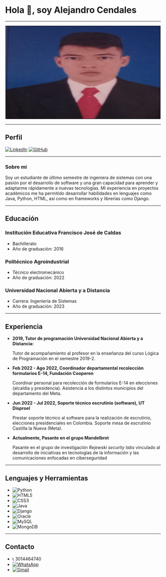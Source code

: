 # Hola 👋, soy Alejandro Cendales
---

<p align="center">
  <img src="FOTO.jpeg" alt="" width="500" height="300" style="border: 1px solid black;">
</p>

---

## Perfil
[![LinkedIn](https://img.shields.io/badge/linkedin-%230077B5.svg?style=for-the-badge&logo=linkedin&logoColor=white)](https://www.linkedin.com/in/alejandro-cendales-144271228/ "Linkedin profile")
[![GitHub](https://img.shields.io/badge/github-%23121011.svg?style=for-the-badge&logo=github&logoColor=white)](https://github.com/Alcenv "Github profile")

---

### Sobre mi

Soy un estudiante de último semestre de ingeniera de sistemas con una pasión por el desarrollo de software y una gran capacidad para aprender y adaptarme rápidamente a nuevas tecnologías. Mi experiencia en proyectos académicos me ha permitido desarrollar habilidades en lenguajes como Java, Python, HTML, así como en frameworks y librerías como Django. 

---
## Educación

### Institución Educativa Francisco José de Caldas 
- Bachillerato
- Año de graduación: 2016

### Politécnico Agroindustrial  
- Técnico electromecánico 
- Año de graduación: 2022

### Universidad Nacional Abierta y a Distancia 
- Carrera: Ingeniería de Sistemas
- Año de graduación: 2023

---

## Experiencia

 - **2019, Tutor de programación
Universidad Nacional Abierta y a Distancia:** 

   Tutor de acompañamiento al profesor en la enseñanza del curso Lógica de Programación en el semestre 2019-2.
   
 - **Feb 2022 - Ago 2022, Coordinador departamental recolección
formularios E-14,
Fundación Cooperen** 

   Coordinar personal para recolección de formularios E-14 en elecciones (alcaldía y presidencia). Asistencia a los distintos municipios del departamento del Meta. 
   
 - **Jun 2022 - Jul 2022, Soporte técnico escrutinio (software), UT Disproel**
 
   Prestar soporte técnico al software para la realización de escrutinio, elecciones presidenciales en Colombia. Soporte mesa de escrutinio Castilla la Nueva (Meta).

- **Actualmente, Pasante en el grupo Mandelbrot**

    Pasante en el grupo de investigación *Rejewski security labs* vinculado al desarrollo de iniciativas en tecnologías de la información y las comunicaciones enfocadas en ciberseguridad

---

## Lenguajes y Herramientas
- ![Python](https://img.shields.io/badge/python-3670A0?style=for-the-badge&logo=python&logoColor=ffdd54)
- ![HTML5](https://img.shields.io/badge/html5-%23E34F26.svg?style=for-the-badge&logo=html5&logoColor=white)
- ![CSS3](https://img.shields.io/badge/css3-%231572B6.svg?style=for-the-badge&logo=css3&logoColor=white)
- ![Java](https://img.shields.io/badge/java-%23ED8B00.svg?style=for-the-badge&logo=java&logoColor=white)
- ![Django](https://img.shields.io/badge/django-%23092E20.svg?style=for-the-badge&logo=django&logoColor=white)
- ![Oracle](https://img.shields.io/badge/Oracle-F80000?style=for-the-badge&logo=oracle&logoColor=white)
- ![MySQL](https://img.shields.io/badge/mysql-%2300f.svg?style=for-the-badge&logo=mysql&logoColor=white)
- ![MongoDB](https://img.shields.io/badge/MongoDB-%234ea94b.svg?style=for-the-badge&logo=mongodb&logoColor=white)

---

## Contacto
- 📞 3014464740
- [![WhatsApp](https://img.shields.io/badge/WhatsApp-25D366?style=for-the-badge&logo=whatsapp&logoColor=white)](https://api.whatsapp.com/send?phone=573058658803 "WhatsApp")
- [![Gmail](https://img.shields.io/badge/Gmail-D14836?style=for-the-badge&logo=gmail&logoColor=white)](mailto:omalejo221@gmail.com "Gmail")
